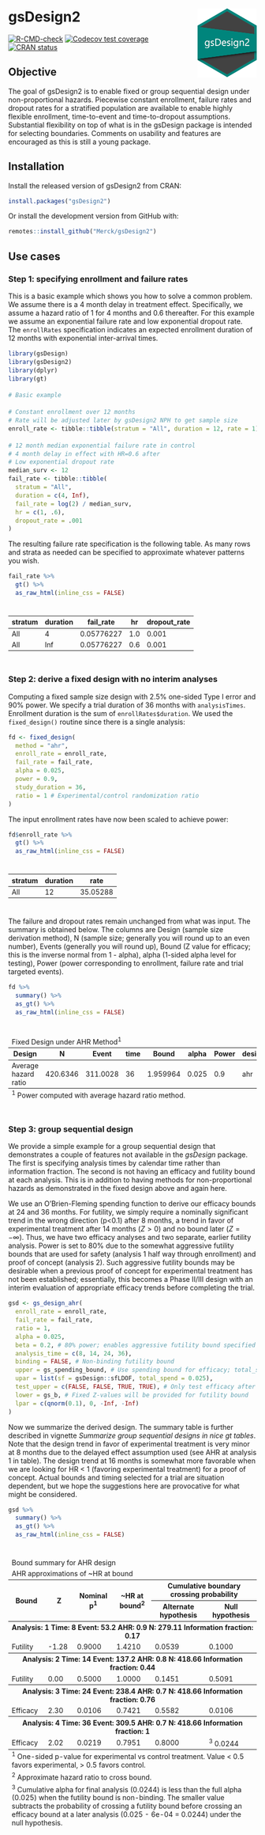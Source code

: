 
<!-- README.md is generated from README.Rmd. Please edit that file -->

# gsDesign2 <img src="man/figures/logo.png" align="right" width="120" />

<!-- badges: start -->

[![R-CMD-check](https://github.com/Merck/gsDesign2/actions/workflows/R-CMD-check.yaml/badge.svg)](https://github.com/Merck/gsDesign2/actions/workflows/R-CMD-check.yaml)
[![Codecov test
coverage](https://codecov.io/gh/Merck/gsDesign2/branch/main/graph/badge.svg)](https://app.codecov.io/gh/Merck/gsDesign2?branch=main)
[![CRAN
status](https://www.r-pkg.org/badges/version/gsDesign2)](https://CRAN.R-project.org/package=gsDesign2)
<!-- badges: end -->

## Objective

The goal of gsDesign2 is to enable fixed or group sequential design
under non-proportional hazards. Piecewise constant enrollment, failure
rates and dropout rates for a stratified population are available to
enable highly flexible enrollment, time-to-event and time-to-dropout
assumptions. Substantial flexibility on top of what is in the gsDesign
package is intended for selecting boundaries. Comments on usability and
features are encouraged as this is still a young package.

## Installation

Install the released version of gsDesign2 from CRAN:

``` r
install.packages("gsDesign2")
```

Or install the development version from GitHub with:

``` r
remotes::install_github("Merck/gsDesign2")
```

## Use cases

### Step 1: specifying enrollment and failure rates

This is a basic example which shows you how to solve a common problem.
We assume there is a 4 month delay in treatment effect. Specifically, we
assume a hazard ratio of 1 for 4 months and 0.6 thereafter. For this
example we assume an exponential failure rate and low exponential
dropout rate. The `enrollRates` specification indicates an expected
enrollment duration of 12 months with exponential inter-arrival times.

``` r
library(gsDesign)
library(gsDesign2)
library(dplyr)
library(gt)

# Basic example

# Constant enrollment over 12 months
# Rate will be adjusted later by gsDesign2 NPH to get sample size
enroll_rate <- tibble::tibble(stratum = "All", duration = 12, rate = 1)

# 12 month median exponential failure rate in control
# 4 month delay in effect with HR=0.6 after
# Low exponential dropout rate
median_surv <- 12
fail_rate <- tibble::tibble(
  stratum = "All",
  duration = c(4, Inf),
  fail_rate = log(2) / median_surv,
  hr = c(1, .6),
  dropout_rate = .001
)
```

The resulting failure rate specification is the following table. As many
rows and strata as needed can be specified to approximate whatever
patterns you wish.

``` r
fail_rate %>%
  gt() %>%
  as_raw_html(inline_css = FALSE)
```

<div id="fhrqooclbo" style="padding-left:0px;padding-right:0px;padding-top:10px;padding-bottom:10px;overflow-x:auto;overflow-y:auto;width:auto;height:auto;">
  
  <table class="gt_table">
  &#10;  <thead class="gt_col_headings">
    <tr>
      <th class="gt_col_heading gt_columns_bottom_border gt_left" rowspan="1" colspan="1" scope="col" id="stratum">stratum</th>
      <th class="gt_col_heading gt_columns_bottom_border gt_right" rowspan="1" colspan="1" scope="col" id="duration">duration</th>
      <th class="gt_col_heading gt_columns_bottom_border gt_right" rowspan="1" colspan="1" scope="col" id="fail_rate">fail_rate</th>
      <th class="gt_col_heading gt_columns_bottom_border gt_right" rowspan="1" colspan="1" scope="col" id="hr">hr</th>
      <th class="gt_col_heading gt_columns_bottom_border gt_right" rowspan="1" colspan="1" scope="col" id="dropout_rate">dropout_rate</th>
    </tr>
  </thead>
  <tbody class="gt_table_body">
    <tr><td headers="stratum" class="gt_row gt_left">All</td>
<td headers="duration" class="gt_row gt_right">4</td>
<td headers="fail_rate" class="gt_row gt_right">0.05776227</td>
<td headers="hr" class="gt_row gt_right">1.0</td>
<td headers="dropout_rate" class="gt_row gt_right">0.001</td></tr>
    <tr><td headers="stratum" class="gt_row gt_left">All</td>
<td headers="duration" class="gt_row gt_right">Inf</td>
<td headers="fail_rate" class="gt_row gt_right">0.05776227</td>
<td headers="hr" class="gt_row gt_right">0.6</td>
<td headers="dropout_rate" class="gt_row gt_right">0.001</td></tr>
  </tbody>
  &#10;  
</table>
</div>

### Step 2: derive a fixed design with no interim analyses

Computing a fixed sample size design with 2.5% one-sided Type I error
and 90% power. We specify a trial duration of 36 months with
`analysisTimes`. Enrollment duration is the sum of
`enrollRates$duration`. We used the `fixed_design()` routine since there
is a single analysis:

``` r
fd <- fixed_design(
  method = "ahr",
  enroll_rate = enroll_rate,
  fail_rate = fail_rate,
  alpha = 0.025,
  power = 0.9,
  study_duration = 36,
  ratio = 1 # Experimental/control randomization ratio
)
```

The input enrollment rates have now been scaled to achieve power:

``` r
fd$enroll_rate %>%
  gt() %>%
  as_raw_html(inline_css = FALSE)
```

<div id="fmviewnlnx" style="padding-left:0px;padding-right:0px;padding-top:10px;padding-bottom:10px;overflow-x:auto;overflow-y:auto;width:auto;height:auto;">
  
  <table class="gt_table">
  &#10;  <thead class="gt_col_headings">
    <tr>
      <th class="gt_col_heading gt_columns_bottom_border gt_left" rowspan="1" colspan="1" scope="col" id="stratum">stratum</th>
      <th class="gt_col_heading gt_columns_bottom_border gt_right" rowspan="1" colspan="1" scope="col" id="duration">duration</th>
      <th class="gt_col_heading gt_columns_bottom_border gt_right" rowspan="1" colspan="1" scope="col" id="rate">rate</th>
    </tr>
  </thead>
  <tbody class="gt_table_body">
    <tr><td headers="stratum" class="gt_row gt_left">All</td>
<td headers="duration" class="gt_row gt_right">12</td>
<td headers="rate" class="gt_row gt_right">35.05288</td></tr>
  </tbody>
  &#10;  
</table>
</div>

The failure and dropout rates remain unchanged from what was input. The
summary is obtained below. The columns are Design (sample size
derivation method), N (sample size; generally you will round up to an
even number), Events (generally you will round up), Bound (Z value for
efficacy; this is the inverse normal from 1 - alpha), alpha (1-sided
alpha level for testing), Power (power corresponding to enrollment,
failure rate and trial targeted events).

``` r
fd %>%
  summary() %>%
  as_gt() %>%
  as_raw_html(inline_css = FALSE)
```

<div id="vutjnceoeo" style="padding-left:0px;padding-right:0px;padding-top:10px;padding-bottom:10px;overflow-x:auto;overflow-y:auto;width:auto;height:auto;">
  
  <table class="gt_table">
  <thead class="gt_header">
    <tr>
      <td colspan="8" class="gt_heading gt_title gt_font_normal gt_bottom_border" style>Fixed Design under AHR Method<sup class="gt_footnote_marks">1</sup></td>
    </tr>
    &#10;  </thead>
  <thead class="gt_col_headings">
    <tr>
      <th class="gt_col_heading gt_columns_bottom_border gt_left" rowspan="1" colspan="1" scope="col" id="Design">Design</th>
      <th class="gt_col_heading gt_columns_bottom_border gt_right" rowspan="1" colspan="1" scope="col" id="N">N</th>
      <th class="gt_col_heading gt_columns_bottom_border gt_right" rowspan="1" colspan="1" scope="col" id="Event">Event</th>
      <th class="gt_col_heading gt_columns_bottom_border gt_right" rowspan="1" colspan="1" scope="col" id="time">time</th>
      <th class="gt_col_heading gt_columns_bottom_border gt_right" rowspan="1" colspan="1" scope="col" id="Bound">Bound</th>
      <th class="gt_col_heading gt_columns_bottom_border gt_right" rowspan="1" colspan="1" scope="col" id="alpha">alpha</th>
      <th class="gt_col_heading gt_columns_bottom_border gt_right" rowspan="1" colspan="1" scope="col" id="Power">Power</th>
      <th class="gt_col_heading gt_columns_bottom_border gt_left" rowspan="1" colspan="1" scope="col" id="design">design</th>
    </tr>
  </thead>
  <tbody class="gt_table_body">
    <tr><td headers="Design" class="gt_row gt_left">Average hazard ratio</td>
<td headers="N" class="gt_row gt_right">420.6346</td>
<td headers="Event" class="gt_row gt_right">311.0028</td>
<td headers="time" class="gt_row gt_right">36</td>
<td headers="Bound" class="gt_row gt_right">1.959964</td>
<td headers="alpha" class="gt_row gt_right">0.025</td>
<td headers="Power" class="gt_row gt_right">0.9</td>
<td headers="design" class="gt_row gt_left">ahr</td></tr>
  </tbody>
  &#10;  <tfoot class="gt_footnotes">
    <tr>
      <td class="gt_footnote" colspan="8"><sup class="gt_footnote_marks">1</sup> Power computed with average hazard ratio method.</td>
    </tr>
  </tfoot>
</table>
</div>

### Step 3: group sequential design

We provide a simple example for a group sequential design that
demonstrates a couple of features not available in the *gsDesign*
package. The first is specifying analysis times by calendar time rather
than information fraction. The second is not having an efficacy and
futility bound at each analysis. This is in addition to having methods
for non-proportional hazards as demonstrated in the fixed design above
and again here.

We use an O’Brien-Fleming spending function to derive our efficacy
bounds at 24 and 36 months. For futility, we simply require a nominally
significant trend in the wrong direction (p\<0.1) after 8 months, a
trend in favor of experimental treatment after 14 months ($Z > 0$) and
no bound later ($Z = -\infty$). Thus, we have two efficacy analyses and
two separate, earlier futility analysis. Power is set to 80% due to the
somewhat aggressive futility bounds that are used for safety (analysis 1
half way through enrollment) and proof of concept (analysis 2). Such
aggressive futility bounds may be desirable when a previous proof of
concept for experimental treatment has not been established;
essentially, this becomes a Phase II/III design with an interim
evaluation of appropriate efficacy trends before completing the trial.

``` r
gsd <- gs_design_ahr(
  enroll_rate = enroll_rate,
  fail_rate = fail_rate,
  ratio = 1,
  alpha = 0.025,
  beta = 0.2, # 80% power; enables aggressive futility bound specified
  analysis_time = c(8, 14, 24, 36),
  binding = FALSE, # Non-binding futility bound
  upper = gs_spending_bound, # Use spending bound for efficacy; total_spend is normally alpha
  upar = list(sf = gsDesign::sfLDOF, total_spend = 0.025),
  test_upper = c(FALSE, FALSE, TRUE, TRUE), # Only test efficacy after 1st analysis
  lower = gs_b, # Fixed Z-values will be provided for futility bound
  lpar = c(qnorm(0.1), 0, -Inf, -Inf)
)
```

Now we summarize the derived design. The summary table is further
described in vignette *Summarize group sequential designs in nice gt
tables*. Note that the design trend in favor of experimental treatment
is very minor at 8 months due to the delayed effect assumption used (see
AHR at analysis 1 in table). The design trend at 16 months is somewhat
more favorable when we are looking for HR \< 1 (favoring experimental
treatment) for a proof of concept. Actual bounds and timing selected for
a trial are situation dependent, but we hope the suggestions here are
provocative for what might be considered.

``` r
gsd %>%
  summary() %>%
  as_gt() %>%
  as_raw_html(inline_css = FALSE)
```

<div id="ufjprzgkuv" style="padding-left:0px;padding-right:0px;padding-top:10px;padding-bottom:10px;overflow-x:auto;overflow-y:auto;width:auto;height:auto;">
  
  <table class="gt_table">
  <thead class="gt_header">
    <tr>
      <td colspan="6" class="gt_heading gt_title gt_font_normal" style>Bound summary for AHR design</td>
    </tr>
    <tr>
      <td colspan="6" class="gt_heading gt_subtitle gt_font_normal gt_bottom_border" style>AHR approximations of ~HR at bound</td>
    </tr>
  </thead>
  <thead class="gt_col_headings">
    <tr>
      <th class="gt_col_heading gt_columns_bottom_border gt_left" rowspan="2" colspan="1" scope="col" id="Bound">Bound</th>
      <th class="gt_col_heading gt_columns_bottom_border gt_right" rowspan="2" colspan="1" scope="col" id="Z">Z</th>
      <th class="gt_col_heading gt_columns_bottom_border gt_right" rowspan="2" colspan="1" scope="col" id="Nominal p&lt;sup class=&quot;gt_footnote_marks&quot;&gt;1&lt;/sup&gt;">Nominal p<sup class="gt_footnote_marks">1</sup></th>
      <th class="gt_col_heading gt_columns_bottom_border gt_right" rowspan="2" colspan="1" scope="col" id="~HR at bound&lt;sup class=&quot;gt_footnote_marks&quot;&gt;2&lt;/sup&gt;">~HR at bound<sup class="gt_footnote_marks">2</sup></th>
      <th class="gt_center gt_columns_top_border gt_column_spanner_outer" rowspan="1" colspan="2" scope="colgroup" id="Cumulative boundary crossing probability">
        <span class="gt_column_spanner">Cumulative boundary crossing probability</span>
      </th>
    </tr>
    <tr>
      <th class="gt_col_heading gt_columns_bottom_border gt_right" rowspan="1" colspan="1" scope="col" id="Alternate hypothesis">Alternate hypothesis</th>
      <th class="gt_col_heading gt_columns_bottom_border gt_right" rowspan="1" colspan="1" scope="col" id="Null hypothesis">Null hypothesis</th>
    </tr>
  </thead>
  <tbody class="gt_table_body">
    <tr class="gt_group_heading_row">
      <th colspan="6" class="gt_group_heading" scope="colgroup" id="Analysis: 1 Time: 8 Event: 53.2 AHR: 0.9 N: 279.11 Information fraction: 0.17">Analysis: 1 Time: 8 Event: 53.2 AHR: 0.9 N: 279.11 Information fraction: 0.17</th>
    </tr>
    <tr class="gt_row_group_first"><td headers="Analysis: 1 Time: 8 Event: 53.2 AHR: 0.9 N: 279.11 Information fraction: 0.17  Bound" class="gt_row gt_left">Futility</td>
<td headers="Analysis: 1 Time: 8 Event: 53.2 AHR: 0.9 N: 279.11 Information fraction: 0.17  Z" class="gt_row gt_right">-1.28</td>
<td headers="Analysis: 1 Time: 8 Event: 53.2 AHR: 0.9 N: 279.11 Information fraction: 0.17  Nominal p" class="gt_row gt_right">0.9000</td>
<td headers="Analysis: 1 Time: 8 Event: 53.2 AHR: 0.9 N: 279.11 Information fraction: 0.17  ~HR at bound" class="gt_row gt_right">1.4210</td>
<td headers="Analysis: 1 Time: 8 Event: 53.2 AHR: 0.9 N: 279.11 Information fraction: 0.17  Alternate hypothesis" class="gt_row gt_right">0.0539</td>
<td headers="Analysis: 1 Time: 8 Event: 53.2 AHR: 0.9 N: 279.11 Information fraction: 0.17  Null hypothesis" class="gt_row gt_right">0.1000</td></tr>
    <tr class="gt_group_heading_row">
      <th colspan="6" class="gt_group_heading" scope="colgroup" id="Analysis: 2 Time: 14 Event: 137.2 AHR: 0.8 N: 418.66 Information fraction: 0.44">Analysis: 2 Time: 14 Event: 137.2 AHR: 0.8 N: 418.66 Information fraction: 0.44</th>
    </tr>
    <tr class="gt_row_group_first"><td headers="Analysis: 2 Time: 14 Event: 137.2 AHR: 0.8 N: 418.66 Information fraction: 0.44  Bound" class="gt_row gt_left">Futility</td>
<td headers="Analysis: 2 Time: 14 Event: 137.2 AHR: 0.8 N: 418.66 Information fraction: 0.44  Z" class="gt_row gt_right">0.00</td>
<td headers="Analysis: 2 Time: 14 Event: 137.2 AHR: 0.8 N: 418.66 Information fraction: 0.44  Nominal p" class="gt_row gt_right">0.5000</td>
<td headers="Analysis: 2 Time: 14 Event: 137.2 AHR: 0.8 N: 418.66 Information fraction: 0.44  ~HR at bound" class="gt_row gt_right">1.0000</td>
<td headers="Analysis: 2 Time: 14 Event: 137.2 AHR: 0.8 N: 418.66 Information fraction: 0.44  Alternate hypothesis" class="gt_row gt_right">0.1451</td>
<td headers="Analysis: 2 Time: 14 Event: 137.2 AHR: 0.8 N: 418.66 Information fraction: 0.44  Null hypothesis" class="gt_row gt_right">0.5091</td></tr>
    <tr class="gt_group_heading_row">
      <th colspan="6" class="gt_group_heading" scope="colgroup" id="Analysis: 3 Time: 24 Event: 238.4 AHR: 0.7 N: 418.66 Information fraction: 0.76">Analysis: 3 Time: 24 Event: 238.4 AHR: 0.7 N: 418.66 Information fraction: 0.76</th>
    </tr>
    <tr class="gt_row_group_first"><td headers="Analysis: 3 Time: 24 Event: 238.4 AHR: 0.7 N: 418.66 Information fraction: 0.76  Bound" class="gt_row gt_left">Efficacy</td>
<td headers="Analysis: 3 Time: 24 Event: 238.4 AHR: 0.7 N: 418.66 Information fraction: 0.76  Z" class="gt_row gt_right">2.30</td>
<td headers="Analysis: 3 Time: 24 Event: 238.4 AHR: 0.7 N: 418.66 Information fraction: 0.76  Nominal p" class="gt_row gt_right">0.0106</td>
<td headers="Analysis: 3 Time: 24 Event: 238.4 AHR: 0.7 N: 418.66 Information fraction: 0.76  ~HR at bound" class="gt_row gt_right">0.7421</td>
<td headers="Analysis: 3 Time: 24 Event: 238.4 AHR: 0.7 N: 418.66 Information fraction: 0.76  Alternate hypothesis" class="gt_row gt_right">0.5582</td>
<td headers="Analysis: 3 Time: 24 Event: 238.4 AHR: 0.7 N: 418.66 Information fraction: 0.76  Null hypothesis" class="gt_row gt_right">0.0106</td></tr>
    <tr class="gt_group_heading_row">
      <th colspan="6" class="gt_group_heading" scope="colgroup" id="Analysis: 4 Time: 36 Event: 309.5 AHR: 0.7 N: 418.66 Information fraction: 1">Analysis: 4 Time: 36 Event: 309.5 AHR: 0.7 N: 418.66 Information fraction: 1</th>
    </tr>
    <tr class="gt_row_group_first"><td headers="Analysis: 4 Time: 36 Event: 309.5 AHR: 0.7 N: 418.66 Information fraction: 1  Bound" class="gt_row gt_left">Efficacy</td>
<td headers="Analysis: 4 Time: 36 Event: 309.5 AHR: 0.7 N: 418.66 Information fraction: 1  Z" class="gt_row gt_right">2.02</td>
<td headers="Analysis: 4 Time: 36 Event: 309.5 AHR: 0.7 N: 418.66 Information fraction: 1  Nominal p" class="gt_row gt_right">0.0219</td>
<td headers="Analysis: 4 Time: 36 Event: 309.5 AHR: 0.7 N: 418.66 Information fraction: 1  ~HR at bound" class="gt_row gt_right">0.7951</td>
<td headers="Analysis: 4 Time: 36 Event: 309.5 AHR: 0.7 N: 418.66 Information fraction: 1  Alternate hypothesis" class="gt_row gt_right">0.8000</td>
<td headers="Analysis: 4 Time: 36 Event: 309.5 AHR: 0.7 N: 418.66 Information fraction: 1  Null hypothesis" class="gt_row gt_right"><sup class="gt_footnote_marks">3</sup> 0.0244</td></tr>
  </tbody>
  &#10;  <tfoot class="gt_footnotes">
    <tr>
      <td class="gt_footnote" colspan="6"><sup class="gt_footnote_marks">1</sup> One-sided p-value for experimental vs control treatment.
          Value &lt; 0.5 favors experimental, &gt; 0.5 favors control.</td>
    </tr>
    <tr>
      <td class="gt_footnote" colspan="6"><sup class="gt_footnote_marks">2</sup> Approximate hazard ratio to cross bound.</td>
    </tr>
    <tr>
      <td class="gt_footnote" colspan="6"><sup class="gt_footnote_marks">3</sup> Cumulative alpha for final analysis (0.0244) is less than the full alpha (0.025) when
          the futility bound is non-binding. The smaller value subtracts the probability of
          crossing a futility bound before  crossing an efficacy bound at
          a later analysis (0.025 - 6e-04 = 0.0244) under the null hypothesis.</td>
    </tr>
  </tfoot>
</table>
</div>
